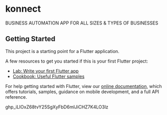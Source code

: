 # konnect

BUSINESS AUTOMATION APP FOR ALL SIZES & TYPES OF BUSINESSES

## Getting Started

This project is a starting point for a Flutter application.

A few resources to get you started if this is your first Flutter project:

- [Lab: Write your first Flutter app](https://flutter.dev/docs/get-started/codelab)
- [Cookbook: Useful Flutter samples](https://flutter.dev/docs/cookbook)

For help getting started with Flutter, view our
[online documentation](https://flutter.dev/docs), which offers tutorials,
samples, guidance on mobile development, and a full API reference.


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
